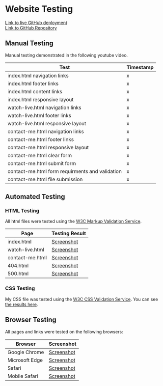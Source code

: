 # Website Testing

[Link to live GitHub deployment](https://paulio11.github.io/project-1/)<br>
[Link to GitHub Repository](https://github.com/paulio11/project-1)

## Manual Testing

Manual testing demonstrated in the following youtube video.

| Test | Timestamp |
| ----------- | ----------- |
| index.html navigation links | x |
| index.html footer links | x |
| index.html content links | x |
| index.html responsive layout | x |
| watch-live.html navigation links | x |
| watch-live.html footer links | x |
| watch-live.html responsive layout | x |
| contact-me.html navigation links | x |
| contact-me.html footer links | x | 
| contact-me.html responsive layout | x |
| contact-me.html clear form | x |
| contact-me.html submit form | x |
| contact-me.html form requirments and validation | x |
| contact-me.html file submission | x |

## Automated Testing

### HTML Testing

All html files were tested using the [W3C Markup Validation Service](https://validator.w3.org/).

| Page | Testing Result |
| ----------- | ----------- |
| index.html | [Screenshot](https://paulio11.github.io/project-1/documentation/validation-index.jpg) |
| watch-live.html | [Screenshot](https://paulio11.github.io/project-1/documentation/validation-watchlive.jpg) |
| contact-me.html | [Screenshot](https://paulio11.github.io/project-1/documentation/validation-contactme.jpg) |
| 404.html | [Screenshot](https://paulio11.github.io/project-1/documentation/validation-404.jpg) |
| 500.html | [Screenshot](https://paulio11.github.io/project-1/documentation/validation-500.jpg) |

### CSS Testing

My CSS file was tested using the [W3C CSS Validation Service](https://jigsaw.w3.org/css-validator/). You can see [the results here](https://paulio11.github.io/project-1/documentation/validation-css.jpg).

## Browser Testing

All pages and links were tested on the following browsers:

| Browser | Screenshot |
| ----------- | ----------- |
| Google Chrome | [Screenshot](https://paulio11.github.io/project-1/documentation/screenshot-chrome.jpg) |
| Microsoft Edge | [Screenshot](https://paulio11.github.io/project-1/documentation/screenshot-edge.jpg) |
| Safari | [Screenshot](https://paulio11.github.io/project-1/documentation/screenshot-safari.jpg) |
| Mobile Safari | [Screenshot](https://paulio11.github.io/project-1/documentation/screenshot-mobilesafari.jpg) |